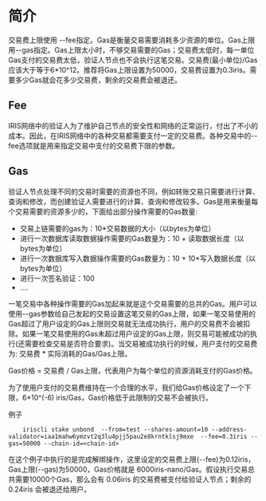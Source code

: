 # 简介

交易费上限使用 --fee指定。Gas是衡量交易需要消耗多少资源的单位。Gas上限用--gas指定。Gas上限太小时，不够交易需要的Gas；交易费太低时，每一单位Gas支付的交易费太低，验证人节点也不会执行这笔交易。交易费(最小单位)/Gas应该大于等于6*10^12。推荐将Gas上限设置为50000，交易费设置为0.3iris。需要多少Gas就会花多少交易费，剩余的交易费会被退还。

## Fee

IRIS网络中的验证人为了维护自己节点的安全性和网络的正常运行，付出了不小的成本。因此，在IRIS网络中的各种交易都需要支付一定的交易费。各种交易中的--fee选项就是用来指定交易中支付的交易费下限的参数。

## Gas

验证人节点处理不同的交易时需要的资源也不同，例如转账交易只需要进行计算、查询和修改，而创建验证人需要进行的计算、查询和修改较多。Gas是用来衡量每个交易需要的资源多少的，下面给出部分操作需要的Gas数量:

- 交易上链需要的gas为：10*交易数据的大小（以bytes为单位）
- 进行一次数据库读取数据操作需要的Gas数量为：10 + 读取数据长度（以bytes为单位）
- 进行一次数据库写入数据操作需要的Gas数量为：10 + 10*写入数据长度（以bytes为单位）
- 进行一次签名验证：100
- ....

一笔交易中各种操作需要的Gas加起来就是这个交易需要的总共的Gas。用户可以使用--gas参数给自己发起的交易设置这笔交易的Gas上限，如果一笔交易使用的Gas超过了用户设定的Gas上限则交易就无法成功执行，用户的交易费不会被扣除。如果一笔交易使用的Gas未超过用户设定的Gas上限，则交易可能被成功的执行(还需要检查交易是否符合要求)。当交易被成功执行的时候，用户支付的交易费为: 交易费 * 实际消耗的Gas/Gas上限。

Gas价格 = 交易费 / Gas上限，代表用户为每个单位的资源消耗支付的Gas价格。

为了使用户支付的交易费维持在一个合理的水平，我们给Gas价格设定了一个下限，6*10^(-6) iris/Gas，Gas价格低于此限制的交易不会被执行。

例子
```
    iriscli stake unbond  --from=test --shares-amount=10 --address-validator=iaa1mahw6ymzvt2q3lu4pjj5pau2e8krntklsj9mxe  --fee=0.3iris --gas=50000 --chain-id=<chain-id>
```

在这个例子中执行的是完成解绑操作，这里设定的交易费上限(--fee)为0.12iris，Gas上限(--gas)为50000，Gas价格就是 6000iris-nano/Gas。假设执行交易总共需要10000个Gas，那么会有 0.06iris 的交易费被支付给验证人节点；剩余的 0.24iris 会被退还给用户。
